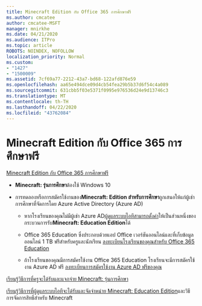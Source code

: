 ```yaml
---
title: Minecraft Edition กับ Office 365 การศึกษาฟรี
ms.author: cmcatee
author: cmcatee-MSFT
manager: mnirkhe
ms.date: 04/21/2020
ms.audience: ITPro
ms.topic: article
ROBOTS: NOINDEX, NOFOLLOW
localization_priority: Normal
ms.custom:
- "1427"
- "1500009"
ms.assetid: 7cf69a77-2212-43a7-bd68-122afd876e59
ms.openlocfilehash: aa65e494dce09d4cb54fea29b5b37d6f54c4a089
ms.sourcegitcommit: 631cbb5f03e5371f0995e976536d24e9d13746c3
ms.translationtype: MT
ms.contentlocale: th-TH
ms.lasthandoff: 04/22/2020
ms.locfileid: "43762084"
---
```

# <a name="minecraft-edition-with-office-365-education-for-free"></a>Minecraft Edition กับ Office 365 การศึกษาฟรี

[Minecraft Edition กับ Office 365 การศึกษาฟรี](https://docs.microsoft.com/education/windows/get-minecraft-for-education)
  
- **Minecraft: รุ่นการศึกษา**ต้องใช้ Windows 10

- การทดลองหรือการสมัครใช้งานของ**Minecraft: Edition สําหรับการศึกษา**ถูกเสนอให้แก่ผู้เช่าการศึกษาที่จัดการโดย Azure Active Directory (Azure AD)

  - หากโรงเรียนของคุณไม่มีผู้เช่า Azure AD[ผู้ดูแลระบบไอทีสามารถตั้งค่า](https://docs.microsoft.com/education/windows/school-get-minecraft)ให้เป็นส่วนหนึ่งของกระบวนการรับ**Minecraft: Education Edition**ได้

  - Office 365 Education ซึ่งประกอบด้วยแอป Office เวอร์ชันออนไลน์และที่เก็บข้อมูลออนไลน์ 1 TB ฟรีสําหรับครูและนักเรียน [ลงทะเบียนโรงเรียนของคุณสําหรับ Office 365 Education](https://products.office.com/academic/office-365-education-plan)

  - ถ้าโรงเรียนของคุณมีการสมัครใช้งาน Office 365 Education โรงเรียนจะมีการสมัครใช้งาน Azure AD ฟรี [ลงทะเบียนการสมัครใช้งาน Azure AD ฟรีของคุณ](https://msdn.microsoft.com/library/windows/hardware/mt703369%28v=vs.85%29.aspx)

[เรียนรู้วิธีการที่ครูจะได้รับและแจกจ่าย Minecraft: รุ่นการศึกษา](https://docs.microsoft.com/education/windows/teacher-get-minecraft)
  
[เรียนรู้วิธีการที่ผู้ดูแลระบบไอทีจะได้รับและจัดจําหน่าย Minecraft: Education Edition](https://docs.microsoft.com/education/windows/school-get-minecraft)และวิธีการจัดการสิทธิ์สําหรับ Minecraft